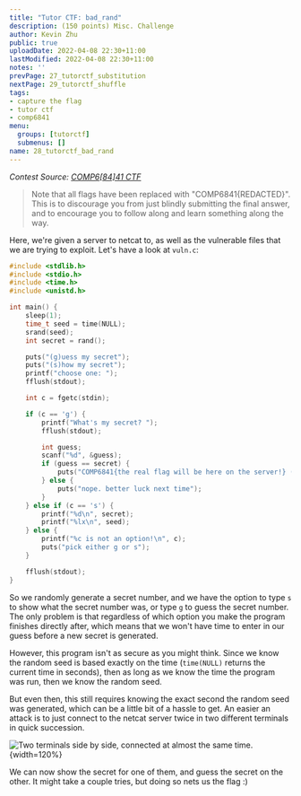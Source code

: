 ```yaml
---
title: "Tutor CTF: bad_rand"
description: (150 points) Misc. Challenge
author: Kevin Zhu
public: true
uploadDate: 2022-04-08 22:30+11:00
lastModified: 2022-04-08 22:30+11:00
notes: ''
prevPage: 27_tutorctf_substitution
nextPage: 29_tutorctf_shuffle
tags:
- capture the flag
- tutor ctf
- comp6841
menu:
  groups: [tutorctf]
  submenus: []
name: 28_tutorctf_bad_rand
---
```


_Contest Source: [COMP6[84]41 CTF](https://www.comp6841.com/challenges)_

> Note that all flags have been replaced with "COMP6841{REDACTED}". This is to discourage you from just blindly submitting the final answer, and to encourage you to follow along and learn something along the way.

Here, we're given a server to netcat to, as well as the vulnerable files that we are trying to exploit. Let's have a look at `vuln.c`:

```c
#include <stdlib.h>
#include <stdio.h>
#include <time.h>
#include <unistd.h>

int main() {
    sleep(1);
    time_t seed = time(NULL);
    srand(seed);
    int secret = rand();

    puts("(g)uess my secret");
    puts("(s)how my secret");
    printf("choose one: ");
    fflush(stdout);

    int c = fgetc(stdin);

    if (c == 'g') {
        printf("What's my secret? ");
        fflush(stdout);

        int guess;
        scanf("%d", &guess);
        if (guess == secret) {
            puts("COMP6841{the real flag will be here on the server!} (this is not the real flag)");
        } else {
            puts("nope. better luck next time");
        }
    } else if (c == 's') {
        printf("%d\n", secret);
        printf("%lx\n", seed);
    } else {
        printf("%c is not an option!\n", c);
        puts("pick either g or s");
    }

    fflush(stdout);
}
```

So we randomly generate a secret number, and we have the option to type `s` to show what the secret number was, or type `g` to guess the secret number. The only problem is that regardless of which option you make the program finishes directly after, which means that we won't have time to enter in our guess before a new secret is generated.

However, this program isn't as secure as you might think. Since we know the random seed is based exactly on the time (`time(NULL)` returns the current time in seconds), then as long as we know the time the program was run, then we know the random seed.

But even then, this still requires knowing the exact second the random seed was generated, which can be a little bit of a hassle to get. An easier an attack is to just connect to the netcat server twice in two different terminals in quick succession.

![_Two terminals side by side, connected at almost the same time._](/blog_posts/28_tutorctf_bad_rand/images/screen1.png){width=120%}

We can now show the secret for one of them, and guess the secret on the other. It might take a couple tries, but doing so nets us the flag :)

